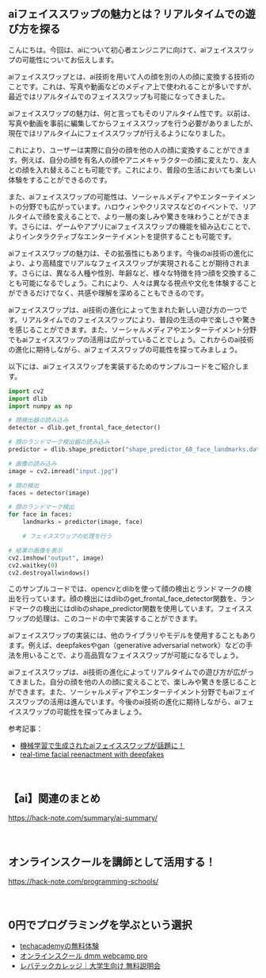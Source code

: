 <!--
title: 【ai】リアルタイムで遊べるaiフェイススワップの可能性
tags: ai,human,text
id: 
private: false
-->

## aiフェイススワップの魅力とは？リアルタイムでの遊び方を探る

こんにちは。今回は、aiについて初心者エンジニアに向けて、aiフェイススワップの可能性についてお伝えします。

aiフェイススワップとは、ai技術を用いて人の顔を別の人の顔に変換する技術のことです。これは、写真や動画などのメディア上で使われることが多いですが、最近ではリアルタイムでのフェイススワップも可能になってきました。

aiフェイススワップの魅力は、何と言ってもそのリアルタイム性です。以前は、写真や動画を事前に編集してからフェイススワップを行う必要がありましたが、現在ではリアルタイムにフェイススワップが行えるようになりました。

これにより、ユーザーは実際に自分の顔を他の人の顔に変換することができます。例えば、自分の顔を有名人の顔やアニメキャラクターの顔に変えたり、友人との顔を入れ替えることも可能です。これにより、普段の生活においても楽しい体験をすることができるのです。

また、aiフェイススワップの可能性は、ソーシャルメディアやエンターテイメントの分野でも広がっています。ハロウィンやクリスマスなどのイベントで、リアルタイムで顔を変えることで、より一層の楽しみや驚きを味わうことができます。さらには、ゲームやアプリにaiフェイススワップの機能を組み込むことで、よりインタラクティブなエンターテイメントを提供することも可能です。

aiフェイススワップの魅力は、その拡張性にもあります。今後のai技術の進化により、より高精度でリアルなフェイススワップが実現されることが期待されます。さらには、異なる人種や性別、年齢など、様々な特徴を持つ顔を交換することも可能になるでしょう。これにより、人々は異なる視点や文化を体験することができるだけでなく、共感や理解を深めることもできるのです。

aiフェイススワップは、ai技術の進化によって生まれた新しい遊び方の一つです。リアルタイムでのフェイススワップにより、普段の生活の中で楽しさや驚きを感じることができます。また、ソーシャルメディアやエンターテイメント分野でもaiフェイススワップの活用は広がっていることでしょう。これからのai技術の進化に期待しながら、aiフェイススワップの可能性を探ってみましょう。

以下には、aiフェイススワップを実装するためのサンプルコードをご紹介します。

```python
import cv2
import dlib
import numpy as np

# 顔検出器の読み込み
detector = dlib.get_frontal_face_detector()

# 顔のランドマーク検出器の読み込み
predictor = dlib.shape_predictor("shape_predictor_68_face_landmarks.dat")

# 画像の読み込み
image = cv2.imread("input.jpg")

# 顔の検出
faces = detector(image)

# 顔のランドマーク検出
for face in faces:
    landmarks = predictor(image, face)

    # フェイススワップの処理を行う

# 結果の画像を表示
cv2.imshow("output", image)
cv2.waitkey(0)
cv2.destroyallwindows()
```

このサンプルコードでは、opencvとdlibを使って顔の検出とランドマークの検出を行っています。顔の検出にはdlibのget_frontal_face_detector関数を、ランドマークの検出にはdlibのshape_predictor関数を使用しています。フェイススワップの処理は、このコードの中で実装することができます。

aiフェイススワップの実装には、他のライブラリやモデルを使用することもあります。例えば、deepfakesやgan（generative adversarial network）などの手法を用いることで、より高品質なフェイススワップが可能になるでしょう。

aiフェイススワップは、ai技術の進化によってリアルタイムでの遊び方が広がってきました。自分の顔を他の人の顔に変えることで、楽しみや驚きを感じることができます。また、ソーシャルメディアやエンターテイメント分野でもaiフェイススワップの活用は進んでいます。今後のai技術の進化に期待しながら、aiフェイススワップの可能性を探ってみましょう。

参考記事：
- [機械学習で生成されたaiフェイススワップが話題に！](https://www.mljin.com/ai-face-swap/)
- [real-time facial reenactment with deepfakes](https://towardsdatascience.com/real-time-facial-reenactment-with-deepfakes-d7189b575c1a)

　

## 【ai】関連のまとめ
https://hack-note.com/summary/ai-summary/

　

## オンラインスクールを講師として活用する！
https://hack-note.com/programming-schools/

　

## 0円でプログラミングを学ぶという選択
- [techacademyの無料体験](//af.moshimo.com/af/c/click?a_id=2612475&amp;p_id=1555&amp;pc_id=2816&amp;pl_id=22706&amp;url=https%3a%2f%2ftechacademy.jp%2fhtmlcss-trial%3futm_source%3dmoshimo%26utm_medium%3daffiliate%26utm_campaign%3dtextad)
- [オンラインスクール dmm webcamp pro](//af.moshimo.com/af/c/click?a_id=2612482&amp;p_id=1363&amp;pc_id=2297&amp;pl_id=39999&amp;guid=on)
- [レバテックカレッジ｜大学生向け 無料説明会](//af.moshimo.com/af/c/click?a_id=4071793&p_id=3198&pc_id=7488&pl_id=41848)

